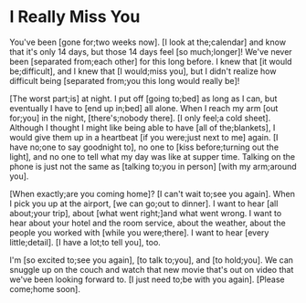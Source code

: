 # I Really Miss You

You've been [gone for;two weeks now]. [I look at the;calendar] and know that it's only 14 days, but those 14 days feel [so much;longer]! We've never been [separated from;each other] for this long before. I knew that [it would be;difficult], and I knew that [I would;miss you], but I didn't realize how difficult being [separated from;you this long would really be]!

[The worst part;is] at night. I put off [going to;bed] as long as I can, but eventually I have to [end up in;bed] all alone. When I reach my arm [out for;you] in the night, [there's;nobody there]. [I only feel;a cold sheet]. Although I thought I might like being able to have [all of the;blankets], I would give them up in a heartbeat [if you were;just next to me] again. [I have no;one to say goodnight to], no one to [kiss before;turning out the light], and no one to tell what my day was like at supper time. Talking on the phone is just not the same as [talking to;you in person] [with my arm;around you].

[When exactly;are you coming home]? [I can't wait to;see you again]. When I pick you up at the airport, [we can go;out to dinner]. I want to hear [all about;your trip], about [what went right;]and what went wrong. I want to hear about your hotel and the room service, about the weather, about the people you worked with [while you were;there]. I want to hear [every little;detail]. [I have a lot;to tell you], too.

I'm [so excited to;see you again], [to talk to;you], and [to hold;you]. We can snuggle up on the couch and watch that new movie that's out on video that we've been looking forward to. [I just need to;be with you again]. [Please come;home soon].

